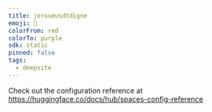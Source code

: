 ```yaml
---
title: jeroueusdtdigne
emoji: 🐳
colorFrom: red
colorTo: purple
sdk: static
pinned: false
tags:
  - deepsite
---
```


Check out the configuration reference at https://huggingface.co/docs/hub/spaces-config-reference